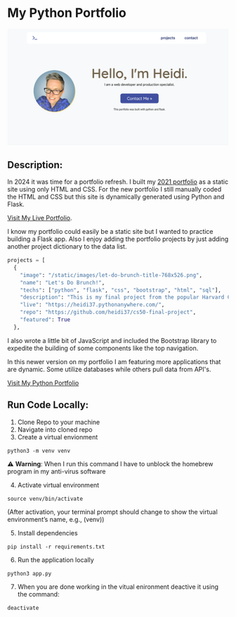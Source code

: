 # My Python Portfolio

<img src="./static/images/screenshot.png" alt="screenshot of web development portfolio built with Python" />

## Description:

In 2024 it was time for a portfolio refresh. I built my [2021 portfolio](https://heidifryzell.com/heidi-2021-portfolio/) as a static site using only HTML and CSS. For the new portfolio I still manually coded the HTML and CSS but this site is dynamically generated using Python and Flask. 

[Visit My Live Portfolio](https://heidis-python-portfolio.onrender.com/).

I know my portfolio could easily be a static site but I wanted to practice building a Flask app. Also I enjoy adding the portfolio projects by just adding another project dictionary to the data list.

```python
projects = [
  {
    "image": "/static/images/let-do-brunch-title-768x526.png",
    "name": "Let's Do Brunch!",
    "techs": ["python", "flask", "css", "bootstrap", "html", "sql"],
    "description": "This is my final project from the popular Harvard CS50 course taught by David Malan. It is a full stack app with sqlite database. The app allows users to plan a brunch and hopefully prevent too many people from bringing doughnuts.",
    "live": "https://heidi37.pythonanywhere.com/",
    "repo": "https://github.com/heidi37/cs50-final-project",
    "featured": True
  },
```


I also wrote a little bit of JavaScript and included the Bootstrap library to expedite the building of some components like the top navigation.

In this newer version on my portfolio I am featuring more applications that are dynamic. Some utilize databases while others pull data from API's.

[Visit My Python Portfolio](https://heidis-python-portfolio.onrender.com/)

## Run Code Locally:
1. Clone Repo to your machine
2. Navigate into cloned repo
3. Create a virtual envionment
```
python3 -m venv venv
```
⚠️ **Warning**: When I run this command I have to unblock the homebrew program in my anti-virus software


4. Activate virtual environment
```
source venv/bin/activate
```
(After activation, your terminal prompt should change to show the virtual environment’s name, e.g., (venv))

5. Install dependencies
```
pip install -r requirements.txt
```
6. Run the application locally
```
python3 app.py
```
7. When you are done working in the vitual enironment deactive it using the command:
```
deactivate
```
